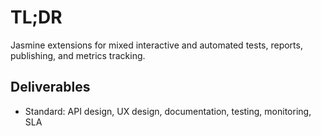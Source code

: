 # TL;DR

Jasmine extensions for mixed interactive and automated tests, reports, 
publishing, and metrics tracking.

## Deliverables

* Standard: API design, UX design, documentation, testing, monitoring, SLA
